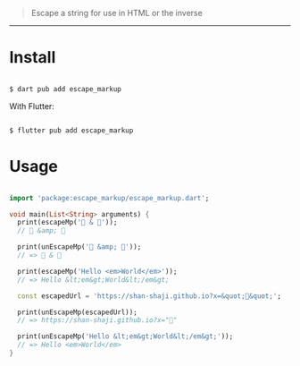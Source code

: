 > Escape a string for use in HTML or the inverse

----

# Install

```dart

$ dart pub add escape_markup

```
With Flutter:

```dart

$ flutter pub add escape_markup

```

# Usage

```dart

import 'package:escape_markup/escape_markup.dart';

void main(List<String> arguments) {
  print(escapeMp('👻 & 👻'));
  // 👻 &amp; 👻

  print(unEscapeMp('👻 &amp; 👻'));
  // => 👻 & 👻

  print(escapeMp('Hello <em>World</em>'));
  // => Hello &lt;em&gt;World&lt;/em&gt;

  const escapedUrl = 'https://shan-shaji.github.io?x=&quot;👻&quot;';

  print(unEscapeMp(escapedUrl));
  // => https://shan-shaji.github.io?x="👻"

  print(unEscapeMp('Hello &lt;em&gt;World&lt;/em&gt;'));
  // => Hello <em>World</em>
}

```